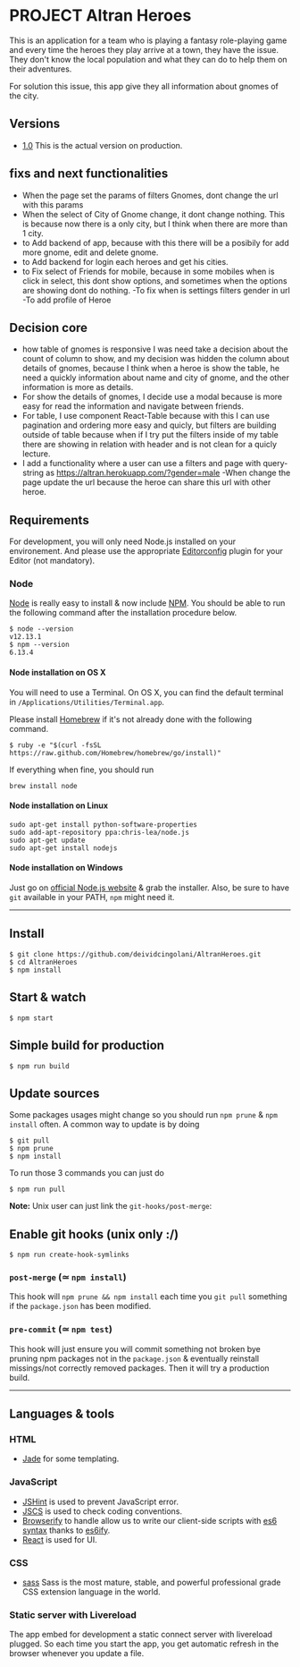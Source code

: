 
# PROJECT Altran Heroes
This is an application for a team who is playing a fantasy role-playing game and every time the heroes they play arrive at a town, they have the issue. They don't know the local population and what they can do to help them on their adventures. 

For solution this issue, this app give they all information about gnomes of the city.

## Versions
- [1.0](http://altran.herokuapp.com/) This is the actual version on production.

## fixs and next functionalities
- When the page set the params of filters Gnomes, dont change the url with this params
- When the select of City of Gnome change, it dont change nothing. This is because now there is a only city, but I think when there are more than 1 city.
- to Add backend of app, because with this there will be a posibily for add more gnome, edit and delete gnome.
- to Add backend for login each heroes and get his cities.
- to Fix select of Friends for mobile, because in some mobiles when is click in select, this dont show options, and sometimes when the options are showing dont do nothing.
-To fix when is settings filters gender in url
-To add profile of Heroe

## Decision core
- how table of gnomes is responsive I was need take a decision about the count of column to show, and my decision was hidden the column about details of gnomes, because I think when a heroe is show the table, he need a quickly information about name and city of gnome, and the other information is more as details.
- For show the details of gnomes, I decide use a modal because is more easy for read the information and navigate between friends.
- For table, I use component React-Table because with this I can use pagination and ordering more easy and quicly, but filters are building outside of table because when if I try put the filters inside of my table there are showing in relation with header and is not clean for a quicly lecture.
- I add a functionality where a user can use a filters and page with query-string as 
    https://altran.herokuapp.com/?gender=male
-When change the page update the url because the heroe can share this url with other heroe.

## Requirements

For development, you will only need Node.js installed on your environement.
And please use the appropriate [Editorconfig](http://editorconfig.org/) plugin for your Editor (not mandatory).

### Node

[Node](http://nodejs.org/) is really easy to install & now include [NPM](https://npmjs.org/).
You should be able to run the following command after the installation procedure
below.

    $ node --version
    v12.13.1
    $ npm --version
    6.13.4

#### Node installation on OS X

You will need to use a Terminal. On OS X, you can find the default terminal in
`/Applications/Utilities/Terminal.app`.

Please install [Homebrew](http://brew.sh/) if it's not already done with the following command.

    $ ruby -e "$(curl -fsSL https://raw.github.com/Homebrew/homebrew/go/install)"

If everything when fine, you should run

    brew install node

#### Node installation on Linux

    sudo apt-get install python-software-properties
    sudo add-apt-repository ppa:chris-lea/node.js
    sudo apt-get update
    sudo apt-get install nodejs

#### Node installation on Windows

Just go on [official Node.js website](http://nodejs.org/) & grab the installer.
Also, be sure to have `git` available in your PATH, `npm` might need it.

---

## Install

    $ git clone https://github.com/deividcingolani/AltranHeroes.git
    $ cd AltranHeroes
    $ npm install

## Start & watch

    $ npm start

## Simple build for production

    $ npm run build

## Update sources

Some packages usages might change so you should run `npm prune` & `npm install` often.
A common way to update is by doing

    $ git pull
    $ npm prune
    $ npm install

To run those 3 commands you can just do

    $ npm run pull

**Note:** Unix user can just link the `git-hooks/post-merge`:

## Enable git hooks (unix only :/)

    $ npm run create-hook-symlinks

### `post-merge` (≃ `npm install`)

This hook will `npm prune && npm install` each time you `git pull` something if the `package.json` has been modified.

### `pre-commit` (≃ `npm test`)

This hook will just ensure you will commit something not broken bye pruning npm packages not in the `package.json` & eventually reinstall missings/not correctly removed packages.
Then it will try a production build.

---

## Languages & tools

### HTML

- [Jade](http://jade-lang.com/) for some templating.

### JavaScript

- [JSHint](http://www.jshint.com/docs/) is used to prevent JavaScript error.
- [JSCS](https://npmjs.org/package/jscs) is used to check coding conventions.
- [Browserify](http://browserify.org/) to handle allow us to write our client-side scripts with [es6 syntax](http://es6.github.io/) thanks to [es6ify](https://github.com/thlorenz/es6ify).
- [React](http://facebook.github.io/react) is used for UI.

### CSS
- [sass](https://sass-lang.com/) Sass is the most mature, stable, and powerful professional grade CSS extension language in the world. 
### Static server with Livereload

The app embed for development a static connect server with livereload plugged.
So each time you start the app, you get automatic refresh in the browser whenever you update a file.

